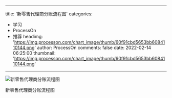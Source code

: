 
---
title: '新零售代理商分账流程图'
categories: 
 - 学习
 - ProcessOn
 - 推荐
headimg: 'https://img.processon.com/chart_image/thumb/60f91cbd5653bb6084110144.png'
author: ProcessOn
comments: false
date: 2022-02-14 06:25:00
thumbnail: 'https://img.processon.com/chart_image/thumb/60f91cbd5653bb6084110144.png'
---

<div>   
<img class="thumb" alt="新零售代理商分账流程图" src="https://img.processon.com/chart_image/thumb/60f91cbd5653bb6084110144.png" referrerpolicy="no-referrer">
<p>新零售代理商分账流程图</p>  
</div>
            